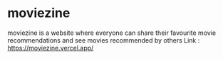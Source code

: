 # moviezine

moviezine is a website where everyone can share their favourite movie recommendations and see movies recommended by others
Link : https://moviezine.vercel.app/

